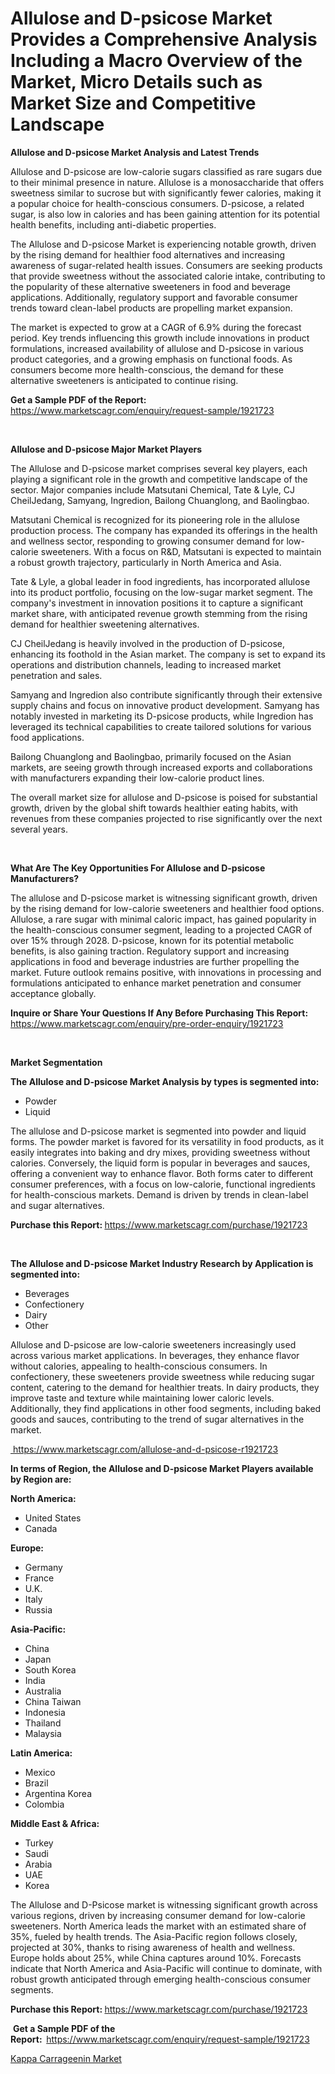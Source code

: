 <p><h1>Allulose and D-psicose Market Provides a Comprehensive Analysis Including a Macro Overview of the Market, Micro Details such as Market Size and Competitive Landscape</h1></p><p><strong>Allulose and D-psicose Market Analysis and Latest Trends</strong></p>
<p><p>Allulose and D-psicose are low-calorie sugars classified as rare sugars due to their minimal presence in nature. Allulose is a monosaccharide that offers sweetness similar to sucrose but with significantly fewer calories, making it a popular choice for health-conscious consumers. D-psicose, a related sugar, is also low in calories and has been gaining attention for its potential health benefits, including anti-diabetic properties.</p><p>The Allulose and D-psicose Market is experiencing notable growth, driven by the rising demand for healthier food alternatives and increasing awareness of sugar-related health issues. Consumers are seeking products that provide sweetness without the associated calorie intake, contributing to the popularity of these alternative sweeteners in food and beverage applications. Additionally, regulatory support and favorable consumer trends toward clean-label products are propelling market expansion.</p><p>The market is expected to grow at a CAGR of 6.9% during the forecast period. Key trends influencing this growth include innovations in product formulations, increased availability of allulose and D-psicose in various product categories, and a growing emphasis on functional foods. As consumers become more health-conscious, the demand for these alternative sweeteners is anticipated to continue rising.</p></p>
<p><strong>Get a Sample PDF of the Report:&nbsp;</strong> <a href="https://www.marketscagr.com/enquiry/request-sample/1921723?utm_campaign=2246&utm_medium=2&utm_source=Github&utm_content=ia&utm_term=04022025&utm_id=allulose-and-d-psicose">https://www.marketscagr.com/enquiry/request-sample/1921723</a></p>
<p>&nbsp;</p>
<p><strong>Allulose and D-psicose Major Market Players</strong></p>
<p><p>The Allulose and D-psicose market comprises several key players, each playing a significant role in the growth and competitive landscape of the sector. Major companies include Matsutani Chemical, Tate & Lyle, CJ CheilJedang, Samyang, Ingredion, Bailong Chuanglong, and Baolingbao.</p><p>Matsutani Chemical is recognized for its pioneering role in the allulose production process. The company has expanded its offerings in the health and wellness sector, responding to growing consumer demand for low-calorie sweeteners. With a focus on R&D, Matsutani is expected to maintain a robust growth trajectory, particularly in North America and Asia.</p><p>Tate & Lyle, a global leader in food ingredients, has incorporated allulose into its product portfolio, focusing on the low-sugar market segment. The company's investment in innovation positions it to capture a significant market share, with anticipated revenue growth stemming from the rising demand for healthier sweetening alternatives.</p><p>CJ CheilJedang is heavily involved in the production of D-psicose, enhancing its foothold in the Asian market. The company is set to expand its operations and distribution channels, leading to increased market penetration and sales.</p><p>Samyang and Ingredion also contribute significantly through their extensive supply chains and focus on innovative product development. Samyang has notably invested in marketing its D-psicose products, while Ingredion has leveraged its technical capabilities to create tailored solutions for various food applications.</p><p>Bailong Chuanglong and Baolingbao, primarily focused on the Asian markets, are seeing growth through increased exports and collaborations with manufacturers expanding their low-calorie product lines.</p><p>The overall market size for allulose and D-psicose is poised for substantial growth, driven by the global shift towards healthier eating habits, with revenues from these companies projected to rise significantly over the next several years.</p></p>
<p>&nbsp;</p>
<p><strong>What Are The Key Opportunities For Allulose and D-psicose Manufacturers?</strong></p>
<p><p>The allulose and D-psicose market is witnessing significant growth, driven by the rising demand for low-calorie sweeteners and healthier food options. Allulose, a rare sugar with minimal caloric impact, has gained popularity in the health-conscious consumer segment, leading to a projected CAGR of over 15% through 2028. D-psicose, known for its potential metabolic benefits, is also gaining traction. Regulatory support and increasing applications in food and beverage industries are further propelling the market. Future outlook remains positive, with innovations in processing and formulations anticipated to enhance market penetration and consumer acceptance globally.</p></p>
<p><strong>Inquire or Share Your Questions If Any Before Purchasing This Report:</strong> <a href="https://www.marketscagr.com/enquiry/pre-order-enquiry/1921723?utm_campaign=2246&utm_medium=2&utm_source=Github&utm_content=ia&utm_term=04022025&utm_id=allulose-and-d-psicose">https://www.marketscagr.com/enquiry/pre-order-enquiry/1921723</a></p>
<p>&nbsp;</p>
<p><strong>Market Segmentation</strong></p>
<p><strong>The Allulose and D-psicose Market Analysis by types is segmented into:</strong></p>
<p><ul><li>Powder</li><li>Liquid</li></ul></p>
<p><p>The allulose and D-psicose market is segmented into powder and liquid forms. The powder market is favored for its versatility in food products, as it easily integrates into baking and dry mixes, providing sweetness without calories. Conversely, the liquid form is popular in beverages and sauces, offering a convenient way to enhance flavor. Both forms cater to different consumer preferences, with a focus on low-calorie, functional ingredients for health-conscious markets. Demand is driven by trends in clean-label and sugar alternatives.</p></p>
<p><strong>Purchase this Report:&nbsp;</strong><a href="https://www.marketscagr.com/purchase/1921723?utm_campaign=2246&utm_medium=2&utm_source=Github&utm_content=ia&utm_term=04022025&utm_id=allulose-and-d-psicose">https://www.marketscagr.com/purchase/1921723</a></p>
<p>&nbsp;</p>
<p><strong>The Allulose and D-psicose Market Industry Research by Application is segmented into:</strong></p>
<p><ul><li>Beverages</li><li>Confectionery</li><li>Dairy</li><li>Other</li></ul></p>
<p><p>Allulose and D-psicose are low-calorie sweeteners increasingly used across various market applications. In beverages, they enhance flavor without calories, appealing to health-conscious consumers. In confectionery, these sweeteners provide sweetness while reducing sugar content, catering to the demand for healthier treats. In dairy products, they improve taste and texture while maintaining lower caloric levels. Additionally, they find applications in other food segments, including baked goods and sauces, contributing to the trend of sugar alternatives in the market.</p></p>
<p><a href="https://www.marketscagr.com/allulose-and-d-psicose-r1921723?utm_campaign=2246&utm_medium=2&utm_source=Github&utm_content=ia&utm_term=04022025&utm_id=allulose-and-d-psicose">&nbsp;https://www.marketscagr.com/allulose-and-d-psicose-r1921723</a></p>
<p><strong>In terms of Region, the Allulose and D-psicose Market Players available by Region are:</strong></p>
<p>
    <p> <strong> North America: </strong>
        <ul>
            <li>United States</li>
            <li>Canada</li>
        </ul>
        </p> 
    <p> <strong> Europe: </strong>
        <ul>
            <li>Germany</li>
            <li>France</li>
            <li>U.K.</li>
            <li>Italy</li>
            <li>Russia</li>
        </ul>
        </p> 
    <p> <strong> Asia-Pacific: </strong>
        <ul>
            <li>China</li>
            <li>Japan</li>
            <li>South Korea</li>
            <li>India</li>
            <li>Australia</li>
            <li>China Taiwan</li>
            <li>Indonesia</li>
            <li>Thailand</li>
            <li>Malaysia</li>
        </ul>
        </p> 
    <p> <strong> Latin America: </strong>
        <ul>
            <li>Mexico</li>
            <li>Brazil</li>
            <li>Argentina Korea</li>
            <li>Colombia</li>
        </ul>
        </p> 
    <p> <strong> Middle East & Africa: </strong>
        <ul>
            <li>Turkey</li>
            <li>Saudi</li>
            <li>Arabia</li>
            <li>UAE</li>
            <li>Korea</li>
        </ul>
    </p>
    </p>
<p><p>The Allulose and D-Psicose market is witnessing significant growth across various regions, driven by increasing consumer demand for low-calorie sweeteners. North America leads the market with an estimated share of 35%, fueled by health trends. The Asia-Pacific region follows closely, projected at 30%, thanks to rising awareness of health and wellness. Europe holds about 25%, while China captures around 10%. Forecasts indicate that North America and Asia-Pacific will continue to dominate, with robust growth anticipated through emerging health-conscious consumer segments.</p></p>
<p><strong>Purchase this Report: </strong><a href="https://www.marketscagr.com/purchase/1921723?utm_campaign=2246&utm_medium=2&utm_source=Github&utm_content=ia&utm_term=04022025&utm_id=allulose-and-d-psicose">https://www.marketscagr.com/purchase/1921723</a></p>
<p>&nbsp;<strong>Get a Sample PDF of the Report:&nbsp;&nbsp;</strong><a href="https://www.marketscagr.com/enquiry/request-sample/1921723?utm_campaign=2246&utm_medium=2&utm_source=Github&utm_content=ia&utm_term=04022025&utm_id=allulose-and-d-psicose">https://www.marketscagr.com/enquiry/request-sample/1921723</a></p>
<p><strong></strong></p>
<p><p><a href="https://github.com/skerretflossie9297/Market-Research-Report-List-1/blob/main/kappa-carrageenin-market.md?utm_campaign=2246&utm_medium=2&utm_source=Github&utm_content=ia&utm_term=04022025&utm_id=allulose-and-d-psicose">Kappa Carrageenin Market</a></p></p>